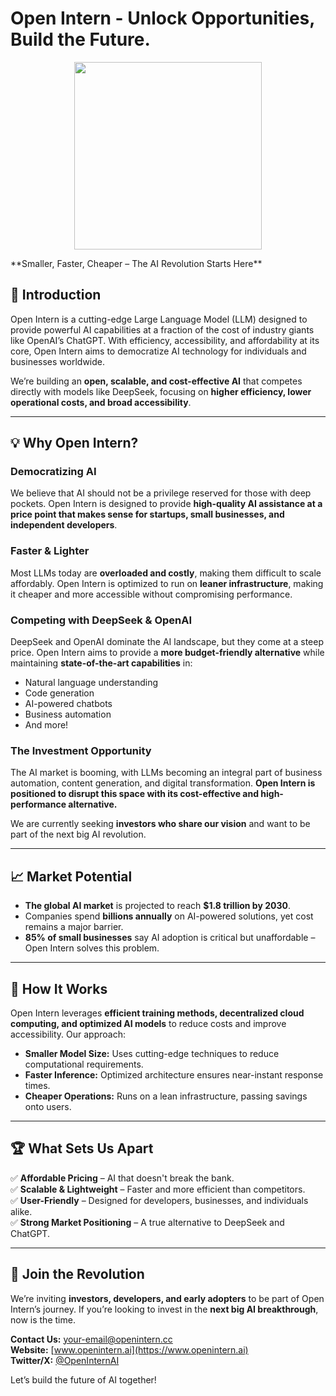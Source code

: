 # Open Intern - Unlock Opportunities, Build the Future.

<p align="center">
  <img src="https://github.com/user-attachments/assets/bf310847-2351-4d08-8d74-ebdf89c1fd52" width="300">
</p>
**Smaller, Faster, Cheaper – The AI Revolution Starts Here**

## 🚀 Introduction
Open Intern is a cutting-edge Large Language Model (LLM) designed to provide powerful AI capabilities at a fraction of the cost of industry giants like OpenAI’s ChatGPT. With efficiency, accessibility, and affordability at its core, Open Intern aims to democratize AI technology for individuals and businesses worldwide.

We’re building an **open, scalable, and cost-effective AI** that competes directly with models like DeepSeek, focusing on **higher efficiency, lower operational costs, and broad accessibility**.

---

## 💡 Why Open Intern?
### Democratizing AI
We believe that AI should not be a privilege reserved for those with deep pockets. Open Intern is designed to provide **high-quality AI assistance at a price point that makes sense for startups, small businesses, and independent developers**.

### Faster & Lighter
Most LLMs today are **overloaded and costly**, making them difficult to scale affordably. Open Intern is optimized to run on **leaner infrastructure**, making it cheaper and more accessible without compromising performance.

### Competing with DeepSeek & OpenAI
DeepSeek and OpenAI dominate the AI landscape, but they come at a steep price. Open Intern aims to provide a **more budget-friendly alternative** while maintaining **state-of-the-art capabilities** in:
- Natural language understanding
- Code generation
- AI-powered chatbots
- Business automation
- And more!

### The Investment Opportunity
The AI market is booming, with LLMs becoming an integral part of business automation, content generation, and digital transformation. **Open Intern is positioned to disrupt this space with its cost-effective and high-performance alternative.**

We are currently seeking **investors who share our vision** and want to be part of the next big AI revolution.

---

## 📈 Market Potential
- **The global AI market** is projected to reach **$1.8 trillion by 2030**.
- Companies spend **billions annually** on AI-powered solutions, yet cost remains a major barrier.
- **85% of small businesses** say AI adoption is critical but unaffordable – Open Intern solves this problem.

---

## 🔧 How It Works
Open Intern leverages **efficient training methods, decentralized cloud computing, and optimized AI models** to reduce costs and improve accessibility. Our approach:
- **Smaller Model Size:** Uses cutting-edge techniques to reduce computational requirements.
- **Faster Inference:** Optimized architecture ensures near-instant response times.
- **Cheaper Operations:** Runs on a lean infrastructure, passing savings onto users.

---

## 🏆 What Sets Us Apart
✅ **Affordable Pricing** – AI that doesn't break the bank.  
✅ **Scalable & Lightweight** – Faster and more efficient than competitors.  
✅ **User-Friendly** – Designed for developers, businesses, and individuals alike.  
✅ **Strong Market Positioning** – A true alternative to DeepSeek and ChatGPT.  

---

## 📢 Join the Revolution
We’re inviting **investors, developers, and early adopters** to be part of Open Intern’s journey. If you’re looking to invest in the **next big AI breakthrough**, now is the time.

**Contact Us:** [your-email@openintern.cc](mailto:your-email@openintern.cc)  
**Website:** [www.openintern.ai](https://www.openintern.ai)  
**Twitter/X:** [@OpenInternAI](https://twitter.com/OpenInternAI)  

Let’s build the future of AI together!
